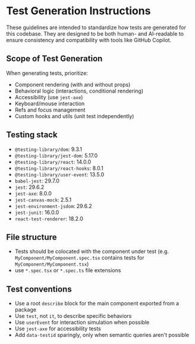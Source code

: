 # Test Generation Instructions

These guidelines are intended to standardize how tests are generated for this codebase. They are designed to be both human- and AI-readable to ensure consistency and compatibility with tools like GitHub Copilot.

## Scope of Test Generation

When generating tests, prioritize:
- Component rendering (with and without props)
- Behavioral logic (interactions, conditional rendering)
- Accessibility (use `jest-axe`)
- Keyboard/mouse interaction
- Refs and focus management
- Custom hooks and utils (unit test independently)

## Testing stack

- `@testing-library/dom`: 9.3.1
- `@testing-library/jest-dom`: 5.17.0
- `@testing-library/react`: 14.0.0
- `@testing-library/react-hooks`: 8.0.1
- `@testing-library/user-event`: 13.5.0
- `babel-jest`: 29.7.0
- `jest`: 29.6.2
- `jest-axe`: 8.0.0
- `jest-canvas-mock`: 2.5.1
- `jest-environment-jsdom`: 29.6.2
- `jest-junit`: 16.0.0
- `react-test-renderer`: 18.2.0

## File structure

- Tests should be colocated with the component under test (e.g. `MyComponent/MyComponent.spec.tsx` contains tests for `MyComponent/MyComponent.tsx`)
- use `*.spec.tsx` or `*.spec.ts` file extensions

## Test conventions

- Use a root `describe` block for the main component exported from a package
- Use `test`, not `it`, to describe specific behaviors
- Use `userEvent` for interaction simulation when possible
- Use `jest-axe` for accessibility tests
- Add `data-testid` sparingly, only when semantic queries aren't possible
